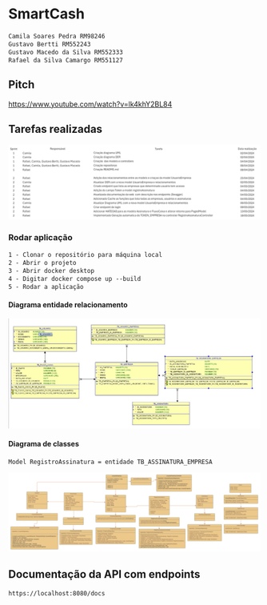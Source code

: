 # SmartCash
    Camila Soares Pedra RM98246
    Gustavo Bertti RM552243
    Gustavo Macedo da Silva RM552333
    Rafael da Silva Camargo RM551127  
## Pitch
   https://www.youtube.com/watch?v=lk4khY2BL84
## Tarefas realizadas
![alt text](Documentos/CronogramDesenvolvimento.png)    

### Rodar aplicação
    1 - Clonar o repositório para máquina local
    2 - Abrir o projeto
    3 - Abrir docker desktop
    4 - Digitar docker compose up --build    
    5 - Rodar a aplicação 
 
#### Diagrama entidade relacionamento
![alt text](Documentos/Diagramas/DER.png)

#### Diagrama de classes 
    Model RegistroAssinatura = entidade TB_ASSINATURA_EMPRESA
![alt text](Documentos/Diagramas/DiagramaUML.png)

## Documentação da API com endpoints
    https://localhost:8080/docs
